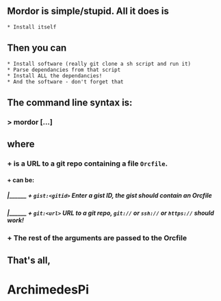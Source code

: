 ## Mordor is simple/stupid. All it does is 
	* Install itself
## Then you can
	* Install software (really git clone a sh script and run it)
	* Parse dependancies from that script
	* Install ALL the dependancies!
	* And the software - don't forget that
## The command line syntax is:
### > mordor <url> [...]
## where
###	+ <url> is a URL to a git repo containing a file `Orcfile`.
####		+ <url> can be:
#####		|______ + `gist:<gitid>` Enter a gist ID, the gist should contain an Orcfile
#####		|______ + `git:<url>`	URL to a git repo, `git://` or `ssh://` or `https://` should work!
###	+ The rest of the arguments are passed to the Orcfile



##   That's all,
#	ArchimedesPi
